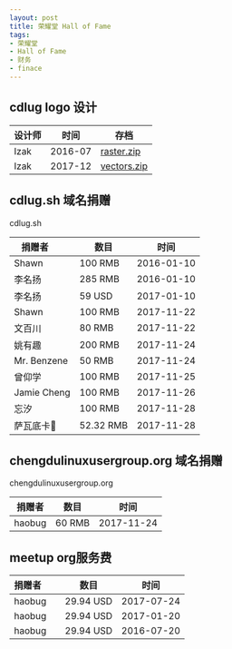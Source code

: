 ```yaml
---
layout: post
title: 荣耀堂 Hall of Fame
tags: 
- 荣耀堂
- Hall of Fame
- 财务
- finace
---
```

## cdlug logo 设计

| 设计师 | 时间    | 存档   |
| ------------- | ------------- | ----- |
| Izak | 2016-07 | [raster.zip](/images/raster.zip) |
| Izak | 2017-12 | [vectors.zip](/images/vectors.zip) |


## cdlug.sh 域名捐赠
cdlug.sh

| 捐赠者        | 数目 | 时间 |
| ------------- | ------------- | ----- |
| Shawn | 100 RMB|2016-01-10|
| 李名扬 | 285 RMB|2016-01-10|
| 李名扬 | 59 USD|2017-01-10|
|Shawn         | 100 RMB|2017-11-22|
|文百川         | 80 RMB|2017-11-22|
|姚有趣         |200 RMB|2017-11-24|
|Mr. Benzene   |50 RMB|2017-11-24|
| 曾仰学 |100 RMB|2017-11-25|
| Jamie Cheng |100 RMB|2017-11-26|
| 忘汐 |100 RMB|2017-11-28|
| 萨瓦底卡👻 |52.32 RMB|2017-11-28|

## chengdulinuxusergroup.org 域名捐赠
chengdulinuxusergroup.org

| 捐赠者        | 数目 | 时间 |
| ------------- | ------------- | -------|
|haobug| 60 RMB|2017-11-24|

## meetup org服务费

| 捐赠者        | 数目 | 时间 |
| ------------- | ------------- | ----- |
|haobug| 29.94 USD|2017-07-24|
|haobug| 29.94 USD|2017-01-20|
|haobug| 29.94 USD|2016-07-20|
